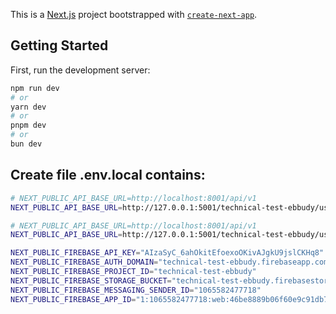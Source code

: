 This is a [Next.js](https://nextjs.org) project bootstrapped with [`create-next-app`](https://nextjs.org/docs/app/api-reference/cli/create-next-app).

## Getting Started

First, run the development server:

```bash
npm run dev
# or
yarn dev
# or
pnpm dev
# or
bun dev
```

## Create file .env.local contains:

```bash
# NEXT_PUBLIC_API_BASE_URL=http://localhost:8001/api/v1
NEXT_PUBLIC_API_BASE_URL=http://127.0.0.1:5001/technical-test-ebbudy/us-central1/api

# NEXT_PUBLIC_API_BASE_URL=http://localhost:8001/api/v1
NEXT_PUBLIC_API_BASE_URL=http://127.0.0.1:5001/technical-test-ebbudy/us-central1/api

NEXT_PUBLIC_FIREBASE_API_KEY="AIzaSyC_6ahOkitEfoexoOKivAJgkU9jslCKHq8"
NEXT_PUBLIC_FIREBASE_AUTH_DOMAIN="technical-test-ebbudy.firebaseapp.com"
NEXT_PUBLIC_FIREBASE_PROJECT_ID="technical-test-ebbudy"
NEXT_PUBLIC_FIREBASE_STORAGE_BUCKET="technical-test-ebbudy.firebasestorage.app"
NEXT_PUBLIC_FIREBASE_MESSAGING_SENDER_ID="1065582477718"
NEXT_PUBLIC_FIREBASE_APP_ID="1:1065582477718:web:46be8889b06f60e9c91db7"

```